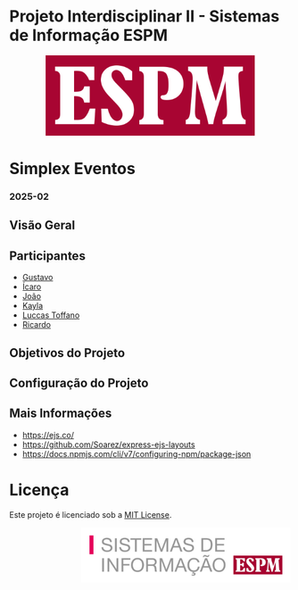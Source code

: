 # Projeto Interdisciplinar II - Sistemas de Informação ESPM

<p align="center">
    <a href="https://www.espm.br/cursos-de-graduacao/sistemas-de-informacao/"><img src="https://raw.githubusercontent.com/tech-espm/misc-template/main/logo.png" alt="Sistemas de Informação ESPM" style="width: 375px;"/></a>
</p>

# Simplex Eventos

### 2025-02

## Visão Geral

## Participantes

- [Gustavo](https://github.com/xxx)
- [Ícaro](https://github.com/xxx)
- [João](https://github.com/JVYazbek)
- [Kayla](https://github.com/JohnnyD3pp)
- [Luccas Toffano](https://github.com/toffan0)
- [Ricardo](https://github.com/Quengue)

## Objetivos do Projeto

## Configuração do Projeto

## Mais Informações

- https://ejs.co/
- https://github.com/Soarez/express-ejs-layouts
- https://docs.npmjs.com/cli/v7/configuring-npm/package-json

# Licença

Este projeto é licenciado sob a [MIT License](https://github.com/tech-espm/inter-2sem-2025-simplex-eventos/blob/main/LICENSE).

<p align="right">
    <a href="https://www.espm.br/cursos-de-graduacao/sistemas-de-informacao/"><img src="https://raw.githubusercontent.com/tech-espm/misc-template/main/logo-si-512.png" alt="Sistemas de Informação ESPM" style="width: 375px;"/></a>
</p>

